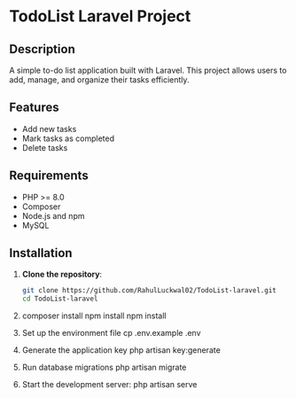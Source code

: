 # TodoList Laravel Project

## Description
A simple to-do list application built with Laravel. This project allows users to add, manage, and organize their tasks efficiently.

## Features
- Add new tasks
- Mark tasks as completed
- Delete tasks

## Requirements
- PHP >= 8.0
- Composer
- Node.js and npm
- MySQL

## Installation

1. **Clone the repository**:
   ```bash
   git clone https://github.com/RahulLuckwal02/TodoList-laravel.git
   cd TodoList-laravel

2. composer install
  npm install
  npm install

3. Set up the environment file
   cp .env.example .env

4. Generate the application key
   php artisan key:generate

5. Run database migrations
   php artisan migrate

6. Start the development server:
  php artisan serve
